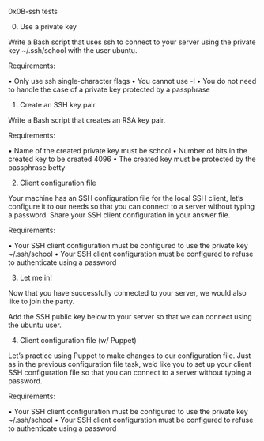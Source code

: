 0x0B-ssh tests

0. Use a private key

Write a Bash script that uses ssh to connect to your server using the private key ~/.ssh/school with the user ubuntu.

Requirements:

• Only use ssh single-character flags
• You cannot use -l
• You do not need to handle the case of a private key protected by a passphrase

1. Create an SSH key pair

Write a Bash script that creates an RSA key pair.

Requirements:

• Name of the created private key must be school
• Number of bits in the created key to be created 4096
• The created key must be protected by the passphrase betty

2. Client configuration file

Your machine has an SSH configuration file for the local SSH client, let’s configure it to our needs so that you can connect to a server without typing a password. Share your SSH client configuration in your answer file.

Requirements:

• Your SSH client configuration must be configured to use the private key ~/.ssh/school
• Your SSH client configuration must be configured to refuse to authenticate using a password

3. Let me in!

Now that you have successfully connected to your server, we would also like to join the party.

Add the SSH public key below to your server so that we can connect using the ubuntu user.

4. Client configuration file (w/ Puppet)

Let’s practice using Puppet to make changes to our configuration file. Just as in the previous configuration file task, we’d like you to set up your client SSH configuration file so that you can connect to a server without typing a password.

Requirements:

• Your SSH client configuration must be configured to use the private key ~/.ssh/school
• Your SSH client configuration must be configured to refuse to authenticate using a password
